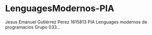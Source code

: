 # LenguagesModernos-PIA
Jesus Emanuel Gutiérrez Perez 1615813 PIA Lenguages modernos de programacios Grupo 033...
